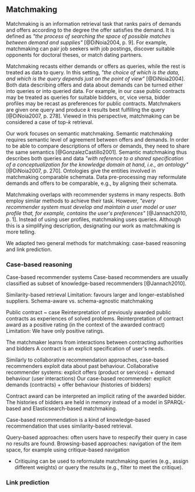 ## Matchmaking

Matchmaking is an information retrieval task that ranks pairs of demands and offers according to the degree the offer satisfies the demand.
It is defined as *"the process of searching the space of possible matches between demand and supplies"* [@DiNoia2004, p. 9].
For example, matchmaking can pair job seekers with job postings, discover suitable opponents for doctoral theses, or match dating partners.

<!-- Dual perspective: data vs. query -->

Matchmaking recasts either demands or offers as queries, while the rest is treated as data to query.
In this setting, *"the choice of which is the data, and which is the query depends just on the point of view"* [@DiNoia2004].
Both data describing offers and data about demands can be turned either into queries or into queried data.
For example, in our case public contracts may be treated as queries for suitable bidders, or, vice versa, bidder profiles may be recast as preferences for public contracts.
Matchmakers are given one query and produce $k$ results best fulfilling the query [@DiNoia2007, p. 278].
Viewed in this perspective, matchmaking can be considered a case of top-$k$ retrieval.

<!-- Complex structured data 
Since demands and supplies are usually complex, *"most real-world problems require multidimensional matchmaking"* [@Veit2001].
Cannot be reduced to price tags
Difference from filtering on a single dimension
-->

<!-- Semantic matchmaking -->

Our work focuses on semantic matchmaking.
Semantic matchmaking requires semantic level of agreement between offers and demands.
In order to be able to compare descriptions of offers or demands, they need to share the same semantics [@GonzalezCastillo2001].
Semantic matchmaking thus describes both queries and data *"with reference to a shared specification of a conceptualization for the knowledge domain at hand, i.e., an ontology"* [@DiNoia2007, p. 270].
Ontologies give the entities involved in matchmaking comparable schemata.
Data pre-processing may reformulate demands and offers to be comparable, e.g., by aligning their schemata.

<!-- Distinction between matchmaking and recommender systems -->

Matchmaking overlaps with recommender systems in many respects.
Both employ similar methods to achieve their task.
However, *"every recommender system must develop and maintain a user model or user profile that, for example, contains the user's preferences"* [@Jannach2010, p. 1].
Instead of using user profiles, matchmaking uses queries.
Although this is a simplifying description, designating our work as matchmaking is more telling.

<!--
Calls for tenders are queries.
Matchmaking mediates between offers and demands.
Demand and supply meet

Public contracts ~ history of queries ~ query log

Should we distinguish two phases of matchmaking?
1. Filtering: satisfaction of non-negotiable constraints
2. Ranking: ordering results based on the degree they satisfy the query
-->

<!--
*"Matchmaking is generally defined as the ranking of a set of offers according to a request"* [@Agarwal2005].
*"Matchmaking is an information retrieval task whereby queries (a.k.a. demands) and resources (a.k.a. supplies) are expressed using semi-structured data in the form of advertisements, and task results are ordered (ranked) lists of those resources best fulfilling the query"* [@DiNoia2007, p. 278].
*"the objective of a matchmaking process is to discover best available offers to a given request"* [@DiNoia2007, p. 269]
-->

We adapted two general methods for matchmaking: case-based reasoning and link prediction.

### Case-based reasoning

Case-based recommender systems
Case-based recommenders are usually classified as subset of knowledge-based recommenders [@Jannach2010].

Similarity-based retrieval
Limitation: favours larger and longer-established suppliers. <!-- An opportunity to normalize by the bidder's age from ARES? -->
Schema-aware vs. schema-agnostic matchmaking

Public contract ~ case
Reinterpretation of previously awarded public contracts as experiences of solved problems.
Reinterpretation of contract award as a positive rating (in the context of the awarded contract)
Limitation: We have only positive ratings.

<!--
Similarity search
- "Query by example"
- Pairwise distance functions
- k-nearest neighbour queries: specifies a number of results to retrieve
Curse of dimensionality: RDF is complex and contains a multitude of dimensions. Linear increase of dimensions => exponential growth of negative effects.
-->

The matchmaker learns from interactions between contracting authorities and bidders
A contract is an explicit specification of user's needs.

Similarly to collaborative recommendation approaches, case-based recommenders exploit data about past behaviour.
Collaborative recommender systems: explicit offers (product or services) + demand behaviour (user interactions)
Our case-based recommender: explicit demands (contracts) + offer behaviour (histories of bidders)

Contract award can be interpreted an implicit rating of the awarded bidder.
The histories of bidders are held in memory instead of a model in SPARQL-based and Elasticsearch-based matchmaking.

<!-- TODO: Explain the difference between matchmaking and recommender systems. (Notion of a query.) -->

Case-based recommendation is a kind of knowledge-based recommendation that uses similarity-based retrieval.

Query-based approaches: often users have to respecify their query in case no results are found.
Browsing-based approaches: navigation of the item space, for example using critique-based navigation
- Critiquing can be used to reformulate matchmaking queries (e.g., assign different weights) or query the results (e.g., filter to meet the critique).

<!--
TODO: Does "collaboration via content" fit our recommender? (M. J. Pazzani, A framework for collaborative, content-based and demographic filtering, Artificial Intelligence Review 13 (1999), no. 5–6, 393–408.)
-->

### Link prediction
